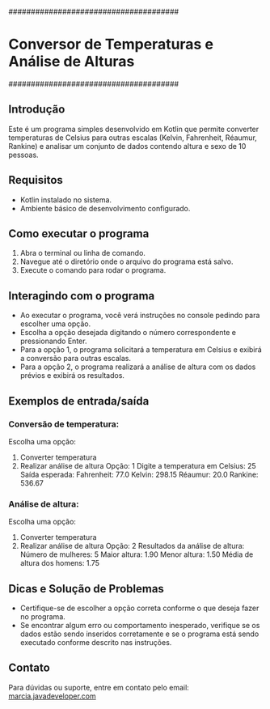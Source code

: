 ######################################
# Conversor de Temperaturas e Análise de Alturas #
######################################

## Introdução

Este é um programa simples desenvolvido em Kotlin que permite converter temperaturas de Celsius
para outras escalas (Kelvin, Fahrenheit, Réaumur, Rankine) e analisar um conjunto de dados contendo
altura e sexo de 10 pessoas.

## Requisitos

- Kotlin instalado no sistema.
- Ambiente básico de desenvolvimento configurado.

## Como executar o programa

1. Abra o terminal ou linha de comando.
2. Navegue até o diretório onde o arquivo do programa está salvo.
3. Execute o comando para rodar o programa. 

## Interagindo com o programa

- Ao executar o programa, você verá instruções no console pedindo para escolher uma opção.
- Escolha a opção desejada digitando o número correspondente e pressionando Enter.
- Para a opção 1, o programa solicitará a temperatura em Celsius e exibirá a conversão para outras escalas.
- Para a opção 2, o programa realizará a análise de altura com os dados prévios e exibirá os resultados.

## Exemplos de entrada/saída

### Conversão de temperatura:
Escolha uma opção:
1. Converter temperatura
2. Realizar análise de altura
   Opção: 1
   Digite a temperatura em Celsius: 25
   Saída esperada:
   Fahrenheit: 77.0
   Kelvin: 298.15
   Réaumur: 20.0
   Rankine: 536.67

### Análise de altura:
Escolha uma opção:
1. Converter temperatura
2. Realizar análise de altura
   Opção: 2
   Resultados da análise de altura:
   Número de mulheres: 5
   Maior altura: 1.90
   Menor altura: 1.50
   Média de altura dos homens: 1.75

## Dicas e Solução de Problemas

- Certifique-se de escolher a opção correta conforme o que deseja fazer no programa.
- Se encontrar algum erro ou comportamento inesperado, verifique se os dados estão sendo inseridos
  corretamente e se o programa está sendo executado conforme descrito nas instruções.

## Contato

Para dúvidas ou suporte, entre em contato pelo email: [marcia.javadeveloper.com](mailto:marcia.javadeveloper.com)
